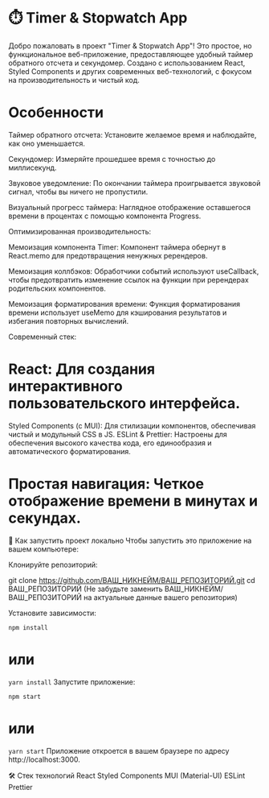 # ⏱️ Timer & Stopwatch App
Добро пожаловать в проект "Timer & Stopwatch App"! Это простое, но функциональное веб-приложение, предоставляющее удобный таймер обратного отсчета и секундомер. Создано с использованием React, Styled Components и других современных веб-технологий, с фокусом на производительность и чистый код.

# Особенности
Таймер обратного отсчета: Установите желаемое время и наблюдайте, как оно уменьшается.

Секундомер: Измеряйте прошедшее время с точностью до миллисекунд.

Звуковое уведомление: По окончании таймера проигрывается звуковой сигнал, чтобы вы ничего не пропустили.

Визуальный прогресс таймера: Наглядное отображение оставшегося времени в процентах с помощью компонента Progress.

Оптимизированная производительность:

Мемоизация компонента Timer: Компонент таймера обернут в React.memo для предотвращения ненужных ререндеров.

Мемоизация коллбэков: Обработчики событий используют useCallback, чтобы предотвратить изменение ссылок на функции при ререндерах родительских компонентов.

Мемоизация форматирования времени: Функция форматирования времени использует useMemo для кэширования результатов и избегания повторных вычислений.

Современный стек:

# React: Для создания интерактивного пользовательского интерфейса.
Styled Components (с MUI): Для стилизации компонентов, обеспечивая чистый и модульный CSS в JS.
ESLint & Prettier: Настроены для обеспечения высокого качества кода, его единообразия и автоматического форматирования.

# Простая навигация: Четкое отображение времени в минутах и секундах.
🚀 Как запустить проект локально
Чтобы запустить это приложение на вашем компьютере:

Клонируйте репозиторий:

git clone https://github.com/ВАШ_НИКНЕЙМ/ВАШ_РЕПОЗИТОРИЙ.git
cd ВАШ_РЕПОЗИТОРИЙ
(Не забудьте заменить ВАШ_НИКНЕЙМ/ВАШ_РЕПОЗИТОРИЙ на актуальные данные вашего репозитория)

Установите зависимости:

`npm install`
# или
`yarn install`
Запустите приложение:

`npm start`
# или
`yarn start`
Приложение откроется в вашем браузере по адресу http://localhost:3000.

🛠️ Стек технологий
React Styled Components MUI (Material-UI) ESLint Prettier


